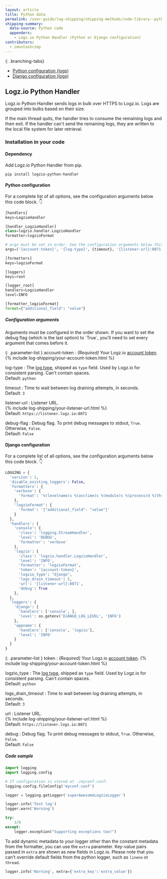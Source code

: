 ```yaml
---
layout: article
title: Python data
permalink: /user-guide/log-shipping/shipping-methods/code-library--python.html
shipping-summary:
  data-source: Python code
  appenders:
    - Logz.io Python Handler (Python or Django configuration)
contributors:
  - imnotashrimp
---
```


<div class="branching-container">

{: .branching-tabs}
  * [Python configuration (logs)](#python-config)
  * [Django configuration (logs)](#django-config)

## Logz.io Python Handler

Logz.io Python Handler sends logs in bulk over HTTPS to Logz.io. Logs are grouped into bulks based on their size.

If the main thread quits, the handler tries to consume the remaining logs and then exit. If the handler can't send the remaining logs, they are written to the local file system for later retrieval.

### Installation in your code

#### Dependency

Add Logz.io Python Handler from pip.

```shell
pip install logzio-python-handler
```

<div id="python-config">

#### Python configuration

For a complete list of all options, see the configuration arguments below this code block. 👇

```python
[handlers]
keys=LogzioHandler

[handler_LogzioHandler]
class=logzio.handler.LogzioHandler
formatter=logzioFormat

# args must be set in order. See the configuration arguments below this code block.
args=('{account-token}', '{log-type}', {timeout}, '{listener-url}:8071', {debug-flag})

[formatters]
keys=logzioFormat

[loggers]
keys=root

[logger_root]
handlers=LogzioHandler
level=INFO

[formatter_logzioFormat]
format={"additional_field": "value"}
```

##### Configuration arguments

<div class="info-box important">
  Arguments must be configured in the order shown. If you want to set the debug flag (which is the last option) to `True`, you'll need to set every argument that comes before it.
</div>

{: .parameter-list }
account-token
  : _(Required)_ Your Logz.io [account token](https://app.logz.io/#/dashboard/settings/general). {% include log-shipping/your-account-token.html %}

log-type
  : The [log type](https://docs.logz.io/user-guide/log-shipping/built-in-log-types.html), shipped as `type` field. Used by Logz.io for consistent parsing. Can't contain spaces. <br /> <span class="sm bold">Default:</span> `python`

timeout
  : Time to wait between log draining attempts, in seconds. <br /> <span class="sm bold">Default:</span> `3`

listener-url
  : Listener URL. <br /> {% include log-shipping/your-listener-url.html %} <br /> <span class="sm bold">Default:</span> `https://listener.logz.io:8071`

debug-flag
  : Debug flag. To print debug messages to stdout, `True`. Otherwise, `False`. <br /> <span class="sm bold">Default:</span> `False`

</div>

<div id="django-config">

#### Django configuration

For a complete list of all options, see the configuration arguments below this code block. 👇

```python
LOGGING = {
  'version': 1,
  'disable_existing_loggers': False,
  'formatters': {
    'verbose': {
      'format': '%(levelname)s %(asctime)s %(module)s %(process)d %(thread)d %(message)s'
    },
    'logzioFormat': {
      'format': '{"additional_field": "value"}'
    }
  },
  'handlers': {
    'console': {
      'class': 'logging.StreamHandler',
      'level': 'DEBUG',
      'formatter': 'verbose'
    },
    'logzio': {
      'class': 'logzio.handler.LogzioHandler',
      'level': 'INFO',
      'formatter': 'logzioFormat',
      'token': '{account-token}',
      'logzio_type': "django",
      'logs_drain_timeout': 5,
      'url': '{listener-url}:8071',
      'debug': True
    },
  },
  'loggers': {
    'django': {
      'handlers': ['console', ],
      'level': os.getenv('DJANGO_LOG_LEVEL', 'INFO')
    },
    'appname': {
      'handlers': ['console', 'logzio'],
      'level': 'INFO'
    }
  }
}
```

{: .parameter-list }
token
  : _(Required)_ Your Logz.io [account token](https://app.logz.io/#/dashboard/settings/general). {% include log-shipping/your-account-token.html %}

logzio_type
  : The [log type](https://docs.logz.io/user-guide/log-shipping/built-in-log-types.html), shipped as `type` field. Used by Logz.io for consistent parsing. Can't contain spaces. <br /> <span class="sm bold">Default:</span> `python`

logs_drain_timeout
  : Time to wait between log draining attempts, in seconds. <br /> <span class="sm bold">Default:</span> `3`

url
  : Listener URL. <br /> {% include log-shipping/your-listener-url.html %} <br /> <span class="sm bold">Default:</span> `https://listener.logz.io:8071`

debug
  : Debug flag. To print debug messages to stdout, `True`. Otherwise, `False`. <br /> <span class="sm bold">Default:</span> `False`

</div>

</div>

##### Code sample

```python
import logging
import logging.config

# If configuration is stored at ./myconf.conf:
logging.config.fileConfig('myconf.conf')

logger = logging.getLogger('superAwesomeLogzioLogger')

logger.info('Test log')
logger.warn('Warning')

try:
    1/0
except:
    logger.exception("Supporting exceptions too!")
```

To add dynamic metadata to your logger other than the constant metadata from the formatter, you can use the `extra` parameter. Key-value pairs passed in `extra` are shown as new fields in Logz.io. Please note that you can't override default fields from the python logger, such as `lineno` or `thread`.

```python
logger.info('Warning', extra={'extra_key':'extra_value'})
```